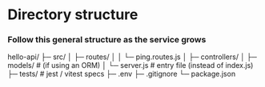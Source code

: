 # Directory structure
### Follow this general structure as the service grows

hello-api/
├─ src/
│  ├─ routes/
│  │   └─ ping.routes.js
│  ├─ controllers/
│  ├─ models/          # (if using an ORM)
│  └─ server.js        # entry file (instead of index.js)
├─ tests/              # jest / vitest specs
├─ .env
├─ .gitignore
└─ package.json

